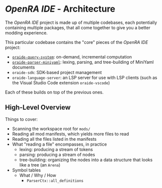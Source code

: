 # _OpenRA IDE_ - Architecture

The _OpenRA IDE_ project is made up of multiple codebases, each potentially containing multiple packages, that all come together to give you a better modding experience.

This particular codebase contains the "core" pieces of the _OpenRA IDE_ project:

- [`oraide-query-system`]: on-demand, incremental computation
- [`oraide-parser-miniyaml`]: lexing, parsing, and tree-building of MiniYaml documents
- `oraide-sdk`: SDK-based project management
- `oraide-language-server`: an LSP server for use with LSP clients (such as the Visual Studio Code extension `oraide-vscode`)

Each of these builds on top of the previous ones.

## High-Level Overview

Things to cover:
- Scanning the workspace root for `mods/`
- Reading all mod manifests, which yields more files to read
- Reading all the files listed in the manifests
- What "reading a file" encompasses, in practice
    - lexing: producing a stream of tokens
    - parsing: producing a stream of nodes
    - tree-building: organizing the nodes into a data structure that looks like a tree (an `Arena`)
- Symbol tables
    - What / Why / How
        - `ParserCtx::all_definitions`

[`oraide-parser-miniyaml`]: ../../components/oraide-parser-miniyaml/README.md
[`oraide-query-system`]: ../../components/oraide-query-system/README.md